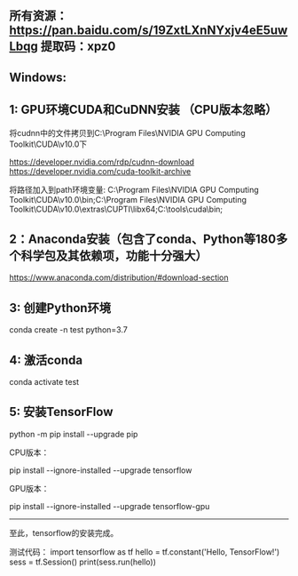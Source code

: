 ## 所有资源：https://pan.baidu.com/s/19ZxtLXnNYxjv4eE5uwLbqg 提取码：xpz0

## Windows:

## 1: GPU环境CUDA和CuDNN安装 （CPU版本忽略）

将cudnn中的文件拷贝到C:\Program Files\NVIDIA GPU Computing Toolkit\CUDA\v10.0下

https://developer.nvidia.com/rdp/cudnn-download
https://developer.nvidia.com/cuda-toolkit-archive

将路径加入到path环境变量:
C:\Program Files\NVIDIA GPU Computing Toolkit\CUDA\v10.0\bin;C:\Program Files\NVIDIA GPU Computing Toolkit\CUDA\v10.0\extras\CUPTI\libx64;C:\tools\cuda\bin;
    
## 2：Anaconda安装（包含了conda、Python等180多个科学包及其依赖项，功能十分强大）

https://www.anaconda.com/distribution/#download-section

## 3: 创建Python环境

conda create -n test python=3.7

## 4: 激活conda
conda activate test

## 5: 安装TensorFlow

python -m pip install --upgrade pip

CPU版本：

pip install --ignore-installed --upgrade tensorflow

GPU版本：

pip install --ignore-installed --upgrade tensorflow-gpu


--------------------------------------------------------------------------

至此，tensorflow的安装完成。

测试代码：
import tensorflow as tf
hello = tf.constant('Hello, TensorFlow!')
sess = tf.Session()
print(sess.run(hello))



